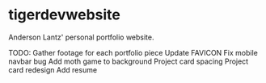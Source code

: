 # tigerdevwebsite
Anderson Lantz' personal portfolio website.

TODO: 
Gather footage for each portfolio piece
Update FAVICON
Fix mobile navbar bug
Add moth game to background
Project card spacing
Project card redesign
Add resume